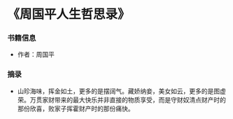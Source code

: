 # 《周国平人生哲思录》

### 书籍信息

- 作者：周国平


### 摘录

- 山珍海味，挥金如土，更多的是摆阔气。藏娇纳妾，美女如云，更多的是图虚荣。万贯家财带来的最大快乐并非直接的物质享受，而是守财奴清点财产时的那份欣喜，败家子挥霍财产时的那份痛快。